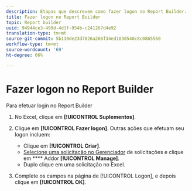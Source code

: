 ```yaml
---
description: Etapas que descrevem como fazer logon no Report Builder.
title: Fazer logon no Report Builder
topic: Report builder
uuid: 94944ce3-499d-4d3f-954b-c241267d4e92
translation-type: tm+mt
source-git-commit: 5b130de23d7826a266f34ed1830540c8c0865560
workflow-type: tm+mt
source-wordcount: '69'
ht-degree: 66%

---
```



# Fazer logon no Report Builder

Para efetuar login no Report Builder

1. No Excel, clique em **[!UICONTROL Suplementos]**.
1. Clique em **[!UICONTROL Fazer logon]**. Outras ações que efetuam seu logon incluem:

   * Clique em **[!UICONTROL Criar]**.
   * [Selecione uma solicitação no Gerenciador](/help/analyze/report-builder/manage-requests/r-arb-manage-requests.md) de solicitações e clique em  **** Addor  **[!UICONTROL Manage]**.
   * Duplo clique em uma solicitação no Excel.

1. Complete os campos na página de [!UICONTROL Logon], e depois clique em **[!UICONTROL OK]**.
